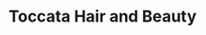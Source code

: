 ---
title: "Toccata Hair and Beauty"
url: /inverkeithing/toccata-hair-and-beauty/
shop: hairdresser
---